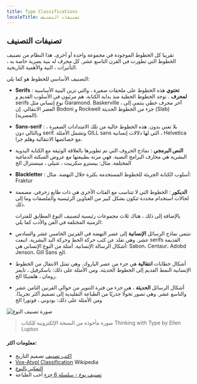 ```yaml
---
title: Type Classifications
localeTitle: تصنيفات التصنيف
---
```

## تصنيفات التصنيف

تقريبا كل الخطوط الموجودة في مجموعة واحدة أو أخرى. هذا النظام من تصنيف الخطوط التي تطورت في القرن التاسع عشر. كل محرف له بنية بصرية خاصة به ، التأثيرات ، النية والأهمية التاريخية.

التصنيف الأساسي للخطوط هو كما يلي:

*   **Serifs** : **تحتوي** هذه الخطوط على ملحقات صغيرة ، والتي تزين البنية الأساسية **لمحرف** . توجد الخطوط الخطية منذ بداية الكتابة. هم مرئيون في الأسلوب القديم و serifs نوع إنساني مثل Garamond. Baskerville ، آخر محرف خطي ينتمي إلى العصر الانتقالي. إن Bodoni و Rockwell جزء من الخطوط الحديثة (Slab) (المصرية).
    
*   **Sans-serif** : بلا تعني بدون. هذه الخطوط خالية من تلك الامتدادات الصغيرة ، وبالتالي دون serif. وتشمل الأمثلة GILL sans التي لها دلالات إنسانية ، Helvetica مع خصائصها الانتقالية وهلم جرا.
    
*   **النص البرمجي** : نماذج الحروف التي تم تطويرها بالعلاقة الوثيقة مع الكتابة اليدوية البشرية هي محارف البرامج النصية. فهي مرنة بطبيعتها مع عروض السكتة الدماغية المختلفة. مثال: بيسترو سكريبت ، شيلي ، مينسترال الخ
    
*   **Blackletter** : أسلوب الكتابة الجريئة للخطوط المستخدمة بكثرة خلال النهضة. مثال: Fraktur
    
*   **الديكور** : الخطوط التي لا تتناسب مع الفئات الأخرى هي ذات طابع زخرفي. مصممة لحالات استخدام محددة تتكون بشكل كبير من العناوين الرئيسية والملصقات وما إلى ذلك.
    
    بالإضافة إلى ذلك ، هناك ثلاث مجموعات رئيسية لتصنيف النوع المطابق للفترات الزمنية المختلفة في الفن والأدب كما يلي:
    
*   تنتمي نماذج الرسائل **الإنسانية** إلى عصر النهضة في القرنين الخامس عشر والسادس عشر. وهي تقلد عن كثب حركة الخط وحركة اليد البشرية. اتبعت serifs القديمة أشكال الرسالة الإنسانية. أمثلة من النوع الإنساني هي: Sabon، Centaur، Adobd Jenson، Gill Sans الخ.
    
*   أشكال خطابات **انتقالية** هي جزء من عصر الباروك. وهي تمثل الانتقال من الخطوط الإنسانية النمط القديم إلى الخطوط الحديثة. ومن الأمثلة على ذلك: باسكرفيل ، تايمز رومان ، هلفتيكا الخ.
    
*   أشكال الرسائل **الحديثة** ، هي جزء من فترة التنوير من حوالي القرنين الثامن عشر والتاسع عشر. وهي تصور تحولًا جذريًا من الطباعة التقليدية إلى تصميم أكثر تجريدًا. ومن الأمثلة على ذلك: بودوني ، فوتورا الخ
    

![صورة تصنيف النوع](http://thinkingwithtype.com/images/Thinking_with_Type_Letter_12.gif)

> صورة مأخوذة من النسخة الإلكترونية للكتاب Thinking with Type by Ellen Lupton

#### معلومات اكثر:

*   [اكتب تصنيف](http://www.designishistory.com/1450/type-classification/) تصميم التاريخ
*   [Vox-Atypl Classification](https://en.wikipedia.org/wiki/Vox-ATypI_classification) Wikipedia
*   [التفكير بالنوع](http://thinkingwithtype.com/letter/#type-classification)
*   [تصنيف نوع - سلسلة 6 جزء](http://ilovetypography.com/2007/11/06/type-terminology-humanist-2/) أحب الطباعة